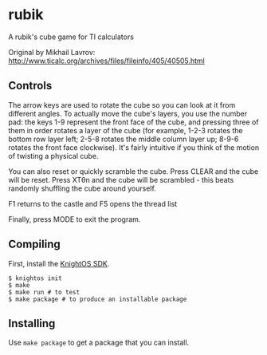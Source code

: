# rubik

A rubik's cube game for TI calculators

Original by Mikhail Lavrov: http://www.ticalc.org/archives/files/fileinfo/405/40505.html

## Controls
The arrow keys are used to rotate the cube so you can look at it from different angles. To actually move the cube's layers, you use the number pad: the keys 1-9 represent the front face of the cube, and pressing three of them in order rotates a layer of the cube (for example, 1-2-3 rotates the bottom row layer left; 2-5-8 rotates the middle column layer up; 8-9-6 rotates the front face clockwise). It's fairly intuitive if you think of the motion of twisting a physical cube.

You can also reset or quickly scramble the cube. Press CLEAR and the cube will be reset. Press XTθn and the cube will be scrambled - this beats randomly shuffling the cube around yourself.

F1 returns to the castle and F5 opens the thread list

Finally, press MODE to exit the program.

## Compiling

First, install the [KnightOS SDK](http://www.knightos.org/sdk).

    $ knightos init
    $ make
    $ make run # to test
    $ make package # to produce an installable package

## Installing

Use `make package` to get a package that you can install.
